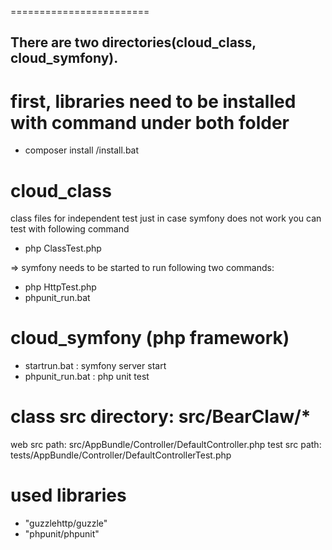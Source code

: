 ========================

## There are two directories(cloud_class, cloud_symfony).


# first, libraries need to be installed with command under both folder

* composer install 
<folder>/install.bat 

# cloud_class

class files for independent test just in case symfony does not work
you can test with following command

 + php ClassTest.php

 => symfony needs to be started to run following two commands: 
 + php HttpTest.php
 + phpunit_run.bat



# cloud_symfony (php framework)

 + startrun.bat : symfony server start
 + phpunit_run.bat : php unit test
 

# class src directory: src/BearClaw/*

 web src path: src/AppBundle/Controller/DefaultController.php
 test src path: tests/AppBundle/Controller/DefaultControllerTest.php

# used libraries

 + "guzzlehttp/guzzle"
 + "phpunit/phpunit"
